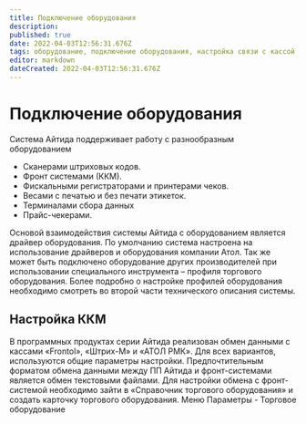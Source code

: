 ```yaml
---
title: Подключение оборудования
description: 
published: true
date: 2022-04-03T12:56:31.676Z
tags: оборудование, подключение оборудования, настройка связи с кассой
editor: markdown
dateCreated: 2022-04-03T12:56:31.676Z
---
```


# Подключение оборудования
Система Айтида поддерживает работу с разнообразным оборудованием

- Сканерами штриховых кодов.
- Фронт системами (ККМ).
- Фискальными регистраторами и принтерами чеков.
- Весами с печатью и без печати этикеток.
- Терминалами сбора данных
- Прайс-чекерами.

Основой взаимодействия системы Айтида с оборудованием является драйвер оборудования. По умолчанию система настроена на использование драйверов и оборудования компании Атол. Так же может быть подключено оборудование других производителей при использовании специального инструмента – профиля торгового оборудования. Более подробно о настройке профилей оборудования необходимо смотреть во второй части технического описания системы.

## Настройка ККМ

В программных продуктах серии Айтида реализован обмен данными с кассами «Frontol», «Штрих-М» и «АТОЛ РМК». Для всех вариантов, используются общие параметры настройки. 
Предпочтительным форматом обмена данными между ПП Айтида и фронт-системами является обмен текстовыми файлами. Для настройки обмена с фронт-системой необходимо зайти в «Справочник торгового оборудования» и создать карточку торгового оборудования. 
Меню Параметры - Торговое оборудование
